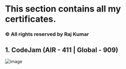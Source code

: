 # This section contains all my certificates.

### © All rights reserved by Raj Kumar

## 1. CodeJam (AIR - 411 | Global - 909)
![image](https://user-images.githubusercontent.com/92293392/232262190-209ffc84-cf0e-468c-a349-6b49ce1f379a.png)
